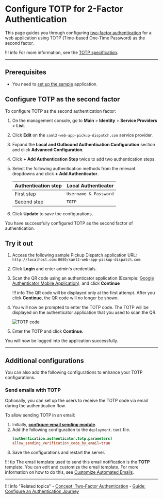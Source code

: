 # Configure TOTP for 2-Factor Authentication

This page guides you through configuring [two-factor authentication]({{base_path}}/references/concepts/authentication/intro-authentication#two-factor-authentication) for a web application using TOTP (Time-based One-Time Password) as the second factor.

!!! info
    For more information, see the [TOTP specification](https://tools.ietf.org/html/rfc6238).

----

## Prerequisites
- You need to [set up the sample]({{base_path}}/guides/adaptive-auth/adaptive-auth-overview/#set-up-the-sample) application.

## Configure TOTP as the second factor

To configure TOTP as the second authentication factor:

1. On the management console, go to **Main** > **Identity** > **Service Providers** > **List**.

2. Click **Edit** on the `saml2-web-app-pickup-dispatch.com` service provider.

3. Expand the **Local and Outbound Authentication Configuration** section and click **Advanced Configuration**.

4. Click **+ Add Authentication Step** twice to add two authentication steps.

5. Select the following authentication methods from the relevant dropdowns and click **+ Add Authenticator**.

    | Authentication step   | Local Authenticator   |
    |-----------------------|-----------------------|
    | First step    | `Username & Password`   |
    | Second step   | `TOTP`|

6. Click **Update** to save the configurations.

You have successfully configured TOTP as the second factor of authentication.

## Try it out

1. Access the following sample Pickup Dispatch application URL: `http://localhost.com:8080/saml2-web-app-pickup-dispatch.com`

2. Click **Login** and enter admin's credentials.

3. Scan the QR code using an authenticator application (Example: [Google Authenticator Mobile Application](https://play.google.com/store/apps/details?id=com.google.android.apps.authenticator2&hl=en)), and click **Continue**

    !!! info
        The QR code will be displayed only at the first attempt. After you click **Continue**, the QR code will no longer be shown.

4. You will now be prompted to enter the TOTP code. The TOTP will be displayed on the authenticator application that you used to scan the QR.

    ![TOTP code]({{base_path}}/assets/img/samples/totp-code-verification.png)


5. Enter the TOTP and click **Continue**.

You will now be logged into the application successfully.

----

## Additional configurations

You can also add the following configurations to enhance your TOTP configurations.

### Send emails with TOTP

Optionally, you can set up the users to receive the TOTP code via email during the authentication flow.

To allow sending TOTP in an email:
1. Initially, [**configure email sending module**](../../../deploy/configure-email-sending).
2. Add the following configuration to the `deployment.toml` file.
    ```toml
    [authentication.authenticator.totp.parameters]
    allow_sending_verification_code_by_email=true
    ```
3. Save the configurations and restart the server.


!!! tip
    The email template used to send this email notification is the **TOTP** template.
    You can edit and customize the email template. For more information on how to do this, see [Customize Automated Emails]({{base_path}}/guides/tenants/customize-automated-mails).

----

!!! info "Related topics"
    - [Concept: Two-Factor Authentication]({{base_path}}/references/concepts/authentication/intro-authentication/#two-factor-authentication)
    - [Guide: Configure an Authentication Journey]({{base_path}}/guides/mfa/configure-authentication-journey)
